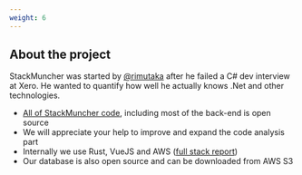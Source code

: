 ```yaml
---
weight: 6
---
```


## About the project

StackMuncher was started by [@rimutaka](https://stackmuncher.com/rimutaka) after he failed a C# dev interview at Xero. He wanted to quantify how well he actually knows .Net and other technologies.

* [All of StackMuncher code](https://github.com/stackmuncher), including most of the back-end is open source
* We will appreciate your help to improve and expand the code analysis part
* Internally we use Rust, VueJS and AWS ([full stack report](https://stackmuncher.com/stackmuncher))
* Our database is also open source and can be downloaded from AWS S3
